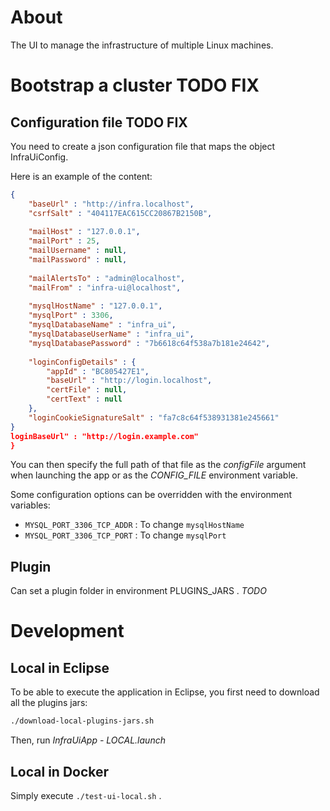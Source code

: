 # About

The UI to manage the infrastructure of multiple Linux machines.

# Bootstrap a cluster TODO FIX

## Configuration file TODO FIX

You need to create a json configuration file that maps the object InfraUiConfig.

Here is an example of the content:

```json
{
	"baseUrl" : "http://infra.localhost",
	"csrfSalt" : "404117EAC615CC20867B2150B",
	
	"mailHost" : "127.0.0.1",
	"mailPort" : 25,
	"mailUsername" : null,
	"mailPassword" : null,
	
	"mailAlertsTo" : "admin@localhost",
	"mailFrom" : "infra-ui@localhost",
	
	"mysqlHostName" : "127.0.0.1",
	"mysqlPort" : 3306,
	"mysqlDatabaseName" : "infra_ui",
	"mysqlDatabaseUserName" : "infra_ui",
	"mysqlDatabasePassword" : "7b6618c64f538a7b181e24642",
	
	"loginConfigDetails" : {
		"appId" : "BC805427E1",
		"baseUrl" : "http://login.localhost",
		"certFile" : null,
		"certText" : null
	},
	"loginCookieSignatureSalt" : "fa7c8c64f538931381e245661"
}
loginBaseUrl" : "http://login.example.com"
}
```

You can then specify the full path of that file as the *configFile* argument when launching the app or as the
*CONFIG_FILE* environment variable.

Some configuration options can be overridden with the environment variables:

* `MYSQL_PORT_3306_TCP_ADDR` : To change `mysqlHostName`
* `MYSQL_PORT_3306_TCP_PORT` : To change `mysqlPort`

## Plugin

Can set a plugin folder in environment PLUGINS_JARS .
*TODO*

# Development

## Local in Eclipse

To be able to execute the application in Eclipse, you first need to download all the plugins jars:

```bash
./download-local-plugins-jars.sh
```

Then, run *InfraUiApp - LOCAL.launch*

## Local in Docker

Simply execute `./test-ui-local.sh` .
